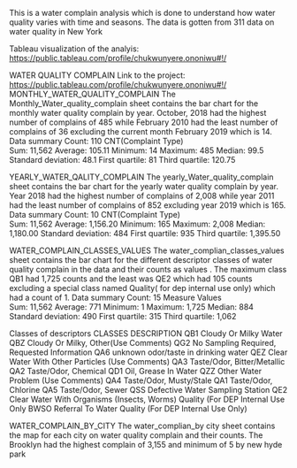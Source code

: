 
This is a water complain analysis which is done to understand how water quality varies with time and seasons.
The data is gotten from 311 data on water quality in New York

Tableau visualization of the analyis: https://public.tableau.com/profile/chukwunyere.ononiwu#!/ 

WATER QUALITY COMPLAIN
Link to the project:  https://public.tableau.com/profile/chukwunyere.ononiwu#!/
MONTHLY_WATER_QUALITY_COMPLAIN
The Monthly_Water_quality_complain sheet contains the bar chart for the monthly water quality complain by year. October, 2018 had the highest number of complains of 485 while February 2010 had the least number of complains of 36 excluding the current month February 2019 which is 14.
Data summary
Count:	110
CNT(Complaint Type)	 
Sum:	11,562
Average:	105.11
Minimum:	14
Maximum:	485
Median:	99.5
Standard deviation:	48.1
First quartile:	81
Third quartile:	120.75

YEARLY_WATER_QALITY_COMPLAIN
The yearly_Water_quality_complain sheet contains the bar chart for the yearly water quality complain by year. Year 2018 had the highest number of complains of 2,008 while year 2011 had the least number of complains of 852 excluding year 2019 which is 165.
Data summary
Count:	10
CNT(Complaint Type)	 
Sum:	11,562
Average:	1,156.20
Minimum:	165
Maximum:	2,008
Median:	1,180.00
Standard deviation:	484
First quartile:	935
Third quartile:	1,395.50



WATER_COMPLAIN_CLASSES_VALUES
The water_complian_classes_values sheet contains the bar chart for the different descriptor classes of water quality complain in the data and their counts as values . The maximum class QB1 had 1,725 counts and the least was QE2 which had 105 counts excluding a special class named Quality( for dep internal use only) which had a count of 1.
Data summary
Count:	15
Measure Values	 
Sum:	11,562
Average:	771
Minimum:	1
Maximum:	1,725
Median:	884
Standard deviation:	490
First quartile:	315
Third quartile:	1,062


Classes of descriptors
CLASSES	DESCRIPTION
QB1	Cloudy Or Milky Water
QBZ	Cloudy Or Milky, Other(Use Comments)
QG2	No Sampling Required, Requested Information
QA6	unknown odor/taste in drinking water
QEZ	Clear Water With Other Particles (Use Comments)
QA3	Taste/Odor, Bitter/Metallic
QA2	Taste/Odor, Chemical
QD1	Oil, Grease In Water
QZZ	Other Water Problem (Use Comments)
QA4	Taste/Odor, Musty/Stale
QA1	Taste/Odor, Chlorine
QA5	Taste/Odor, Sewer
QSS	Defective Water Sampling Station
QE2	Clear Water With Organisms (Insects, Worms)
Quality (For DEP Internal Use Only	BWSO Referral To Water Quality (For DEP Internal Use Only)

				

WATER_COMPLAIN_BY_CITY
The water_complian_by city sheet contains the map for each city on water quality complain and their counts. The Brooklyn had the highest complain of 3,155 and minimum of 5 by new hyde park
